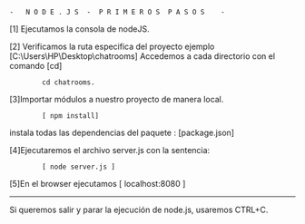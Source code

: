 	-	N O D E . J S  -  P R I M E R O S  P A S O S	-

[1] Ejecutamos la consola de nodeJS. 

[2] Verificamos la ruta especifica del proyecto ejemplo [C:\Users\HP\Desktop\chatrooms]
	Accedemos a cada directorio con el comando [cd] 
			
			cd chatrooms.

[3]Importar módulos a nuestro proyecto de manera local.

			[ npm install]
instala todas las dependencias del paquete : [package.json]

[4]Ejecutaremos el archivo  server.js con la sentencia:

			[ node server.js ]

[5]En el browser ejecutamos [ localhost:8080 ]
- - - - - - - - - - - - - - - - - - - - - - - - - - - - - - - - - - - - - - - - - - - - - - - - - - - - - - - - - - - 
Si queremos salir y parar la ejecución de node.js, usaremos CTRL+C.
